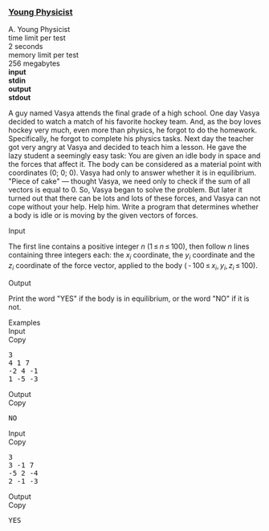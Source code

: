 <h3><a href="https://codeforces.com/contest/69/problem/A" target="_blank" rel="noopener noreferrer">Young Physicist</a></h3>
<div class="header"><div class="title">A. Young Physicist</div><div class="time-limit"><div class="property-title">time limit per test</div>2 seconds</div><div class="memory-limit"><div class="property-title">memory limit per test</div>256 megabytes</div><div class="input-file input-standard" style="font-weight: bold"><div class="property-title">input</div>stdin</div><div class="output-file output-standard" style="font-weight: bold"><div class="property-title">output</div>stdout</div></div><div><p>A guy named Vasya attends the final grade of a high school. One day Vasya decided to watch a match of his favorite hockey team. And, as the boy loves hockey very much, even more than physics, he forgot to do the homework. Specifically, he forgot to complete his physics tasks. Next day the teacher got very angry at Vasya and decided to teach him a lesson. He gave the lazy student a seemingly easy task: You are given an idle body in space and the forces that affect it. The body can be considered as a material point with coordinates (0; 0; 0). Vasya had only to answer whether it is in equilibrium. "Piece of cake" — thought Vasya, we need only to check if the sum of all vectors is equal to 0. So, Vasya began to solve the problem. But later it turned out that there can be lots and lots of these forces, and Vasya can not cope without your help. Help him. Write a program that determines whether a body is idle or is moving by the given vectors of forces.</p></div><div class="input-specification"><div class="section-title">Input</div><p>The first line contains a positive integer <span class="tex-span"><i>n</i></span> (<span class="tex-span">1 ≤ <i>n</i> ≤ 100</span>), then follow <span class="tex-span"><i>n</i></span> lines containing three integers each: the <span class="tex-span"><i>x</i><sub class="lower-index"><i>i</i></sub></span> coordinate, the <span class="tex-span"><i>y</i><sub class="lower-index"><i>i</i></sub></span> coordinate and the <span class="tex-span"><i>z</i><sub class="lower-index"><i>i</i></sub></span> coordinate of the force vector, applied to the body (<span class="tex-span"> - 100 ≤ <i>x</i><sub class="lower-index"><i>i</i></sub>, <i>y</i><sub class="lower-index"><i>i</i></sub>, <i>z</i><sub class="lower-index"><i>i</i></sub> ≤ 100</span>).</p></div><div class="output-specification"><div class="section-title">Output</div><p>Print the word "<span class="tex-font-style-tt">YES</span>" if the body is in equilibrium, or the word "<span class="tex-font-style-tt">NO</span>" if it is not.</p></div><div class="sample-tests"><div class="section-title">Examples</div><div class="sample-test"><div class="input"><div class="title">Input<div title="Copy" data-clipboard-target="#id00394702562022598" id="id003728568009407335" class="input-output-copier">Copy</div></div><pre id="id00394702562022598">3<br>4 1 7<br>-2 4 -1<br>1 -5 -3<br></pre></div><div class="output"><div class="title">Output<div title="Copy" data-clipboard-target="#id0016005576518686992" id="id005730261678018934" class="input-output-copier">Copy</div></div><pre id="id0016005576518686992">NO</pre></div><div class="input"><div class="title">Input<div title="Copy" data-clipboard-target="#id007601687278702948" id="id002013068663132873" class="input-output-copier">Copy</div></div><pre id="id007601687278702948">3<br>3 -1 7<br>-5 2 -4<br>2 -1 -3<br></pre></div><div class="output"><div class="title">Output<div title="Copy" data-clipboard-target="#id006706921284215924" id="id003038033051359713" class="input-output-copier">Copy</div></div><pre id="id006706921284215924">YES</pre></div></div></div>